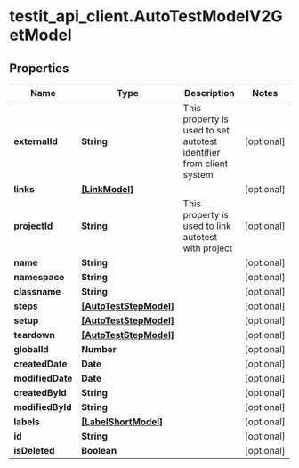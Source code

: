 # testit_api_client.AutoTestModelV2GetModel

## Properties

Name | Type | Description | Notes
------------ | ------------- | ------------- | -------------
**externalId** | **String** | This property is used to set autotest identifier from client system | [optional] 
**links** | [**[LinkModel]**](LinkModel.md) |  | [optional] 
**projectId** | **String** | This property is used to link autotest with project | [optional] 
**name** | **String** |  | [optional] 
**namespace** | **String** |  | [optional] 
**classname** | **String** |  | [optional] 
**steps** | [**[AutoTestStepModel]**](AutoTestStepModel.md) |  | [optional] 
**setup** | [**[AutoTestStepModel]**](AutoTestStepModel.md) |  | [optional] 
**teardown** | [**[AutoTestStepModel]**](AutoTestStepModel.md) |  | [optional] 
**globalId** | **Number** |  | [optional] 
**createdDate** | **Date** |  | [optional] 
**modifiedDate** | **Date** |  | [optional] 
**createdById** | **String** |  | [optional] 
**modifiedById** | **String** |  | [optional] 
**labels** | [**[LabelShortModel]**](LabelShortModel.md) |  | [optional] 
**id** | **String** |  | [optional] 
**isDeleted** | **Boolean** |  | [optional] 


